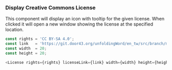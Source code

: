 ### Display Creative Commons License

This component will display an icon with tooltip for the 
given license. When clicked it will open a new window 
showing the license at the specified location.

```js
const rights = 'CC BY-SA 4.0';
const link   = 'https://git.door43.org/unfoldingWord/en_tw/src/branch/master/LICENSE.md';
const width  = 20;
const height = 20;

<License rights={rights} licenseLink={link} width={width} height={height} />
```

